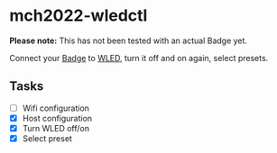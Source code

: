 # mch2022-wledctl

**Please note:** This has not been tested with an actual Badge yet.

Connect your [Badge][] to [WLED][], turn it off and on again, select presets.

[badge]: https://www.badge.team/docs/badges/mch2022/
[wled]: https://kno.wled.ge/

## Tasks

- [ ] Wifi configuration
- [x] Host configuration
- [x] Turn WLED off/on
- [x] Select preset
